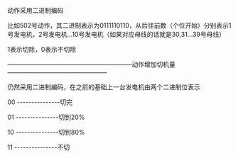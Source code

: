 动作采用二进制编码

比如502号动作，其二进制表示为0111110110，从后往前数（个位开始）分别表示1号发电机，2号发电机...10号发电机（如果对应母线的话就是30,31...39号母线）

1表示切除，0表示不切除

————————————————————动作增加切机量————————————————

仍然采用二进制编码，在之前的基础上一台发电机由两个二进制位表示

00 ---------------切完

01 ---------------切到20%

10 ---------------切到80%

11 ---------------不切
